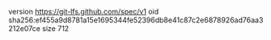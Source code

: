 version https://git-lfs.github.com/spec/v1
oid sha256:ef455a9d8781a15e1695344fe52396db8e41c87c2e6878926ad76aa3212e07ce
size 712
